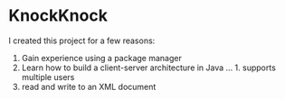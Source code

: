# KnockKnock
I created this project for a few reasons: 
1. Gain experience using a package manager
2. Learn how to build a client-server architecture in Java
... 1. supports multiple users
3. read and write to an XML document

